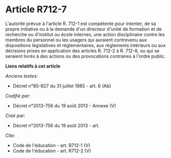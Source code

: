 # Article R712-7

L'autorité prévue à l'article R. 712-1 est compétente pour intenter, de sa propre initiative ou à la demande d'un directeur
d'unité de formation et de recherche ou d'institut ou école internes, une action disciplinaire contre les membres du
personnel ou les usagers qui auraient contrevenu aux dispositions législatives et réglementaires, aux règlements intérieurs
ou aux décisions prises en application des articles R. 712-2 à R. 712-8, ou qui se seraient livrés à des actions ou des
provocations contraires à l'ordre public.

**Liens relatifs à cet article**

_Anciens textes_:

  - Décret n°85-827 du 31 juillet 1985 - art. 6 (Ab)

_Codifié par_:

  - Décret n°2013-756 du 19 août 2013 -  Annexe (V)

_Créé par_:

  - Décret n°2013-756 du 19 août 2013 - art.

_Cite_:

  - Code de l'éducation - art. R712-1 (V)
  - Code de l'éducation - art. R712-2 (V)
